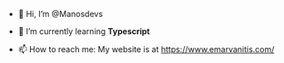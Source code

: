 - 👋 Hi, I’m @Manosdevs
- 🌱 I’m currently learning <b>Typescript</b>

- 📫 How to reach me: My website is at https://www.emarvanitis.com/

<!---
Manosdevs/Manosdevs is a ✨ special ✨ repository because its `README.md` (this file) appears on your GitHub profile.
You can click the Preview link to take a look at your changes.
--->
